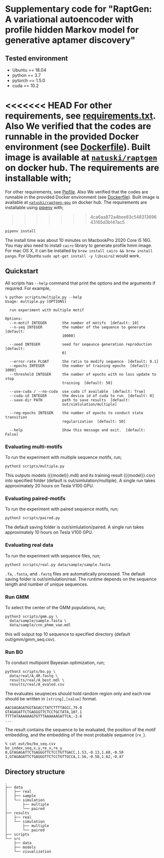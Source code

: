 # Supplementary code for "RaptGen: A variational autoencoder with profile hidden Markov model for generative aptamer discovery"

## Tested environment

* Ubuntu == 18.04
* python == 3.7
* pytorch == 1.5.0
* cuda == 10.2

<<<<<<< HEAD
For other requirements, see [requirements.txt](requirements.txt). Also We verified that the codes are runnable in the provided Docker environment (see [Dockerfile](Dockerfile)). Built image is available at [`natuski/raptgen`](https://hub.docker.com/repository/docker/natuski/raptgen) on docker hub. The requirements are installable with;
=======
For other requirements, see [Pipfile](Pipfile). Also We verified that the codes are runnable in the provided Docker environment (see [Dockerfile](Dockerfile)). Built image is available at [`natuski/raptgen-gpu`](https://hub.docker.com/repository/docker/natuski/raptgen-gpu) on docker hub. The requirements are installable using [pipenv](https://pipenv.pypa.io/en/latest/) with;
>>>>>>> 4ca6aa872a4bee83c54831369643165d3b147ac5

```shell
pipenv install
```

The install time was about 10 minutes on MacbookPro 2020 Core i5 16G. You may also need to install `cairo` library to generate profile hmm image. For mac OS X, it can be installed by `brew install cairo && brew install pango`. For Ubuntu `sudo apt-get install -y libcairo2` would work.

## Quickstart

All scripts has `--help` command that print the options and the arguments if required. For example,

```text
% python scripts/multiple.py --help 
Usage: multiple.py [OPTIONS]

  run experiment with multiple motif

Options:
  --n-motif INTEGER       the number of motifs  [default: 10]
  --n-seq INTEGER         the number of the sequence to generate  [default:
                          10000]

  --seed INTEGER          seed for seqeunce generation reproduction  [default:
                          0]

  --error-rate FLOAT      the ratio to modify sequence  [default: 0.1]
  --epochs INTEGER        the number of training epochs  [default: 1000]
  --threshold INTEGER     the number of epochs with no loss update to stop
                          training  [default: 50]

  --use-cuda / --no-cuda  use cuda if available  [default: True]
  --cuda-id INTEGER       the device id of cuda to run  [default: 0]
  --save-dir PATH         path to save results  [default:
                          out/simlulation/multiple]

  --reg-epochs INTEGER    the number of epochs to conduct state transition
                          regularization  [default: 50]

  --help                  Show this message and exit.  [default: False]
```

### Evaluating multi-motifs

To run the experiment with multiple sequence motifs, run;

```shell
python3 scripts/multiple.py
```

This outputs models ({{model}}.mdl) and its training result ({{model}}.csv) into specified folder (default is out/simlulation/multiple). A single run takes approximately 20 hours on Tesla V100 GPU.

### Evaluating paired-motifs

To run the experiment with paired sequence motifs, run;

```shell
python3 scripts/paired.py
```

The default saving folder is out/simlulation/paired. A single run takes approximately 10 hours on Tesla V100 GPU.

### Evaluating real data

To run the experiment with sequence files, run;

```shell
python3 scripts/real.py data/sample/sample.fasta
```

`.fa`, `.fasta`, and `.fastq` files are automatically processed. The default saving folder is out/simlulation/real. The runtime depends on the sequence length and number of unique sequences.

### Run GMM

To select the center of the GMM populations, run;

```shell
python3 scripts/gmm.py \
  data/sample/sample.fasta \
  data/sample/cnn_phmm_vae.mdl
```

this will output top 10 sequence to specified directory (default out/gmm/gmm_seq.csv).

### Run BO

To conduct multipoint Bayesian optimization, run;

```shell
python3 scripts/bo.py \
  data/real/A_4R.fastq \
  results/real/A_best.mdl \
  results/real/A_evaled.csv
```

The evaluates seuqneces should hold random region only and each row should be written in  `[string],[value]` format.

```text
AACGAGAGATGGTAGACCTATCTTTTAGCC,79.0
GTAGAGATTCTGAGGGTTCTCCTGCTATA,107.1
TTTTATAAAAAAGTGTTTAAAAAAGATTCA,-3.6
...
```

The result contains the sequence to be evaluated, the position of the motif embedding, and the embedding of the most probable sequence (`re_`).

```
% cat out/bo/bo_seq.csv
bo_index,seq,x,y,re_x,re_y
0,GTAGAGATTCTGAGGGTTCTCCTGTTGACC,1.53,-0.13,1.60,-0.50
1,GTAGAGATTCTGAGGGTTCTCCTGTTGCCA,1.56,-0.58,1.62,-0.47
```

## Directory structure

```text
.
├── data
│   ├── real
│   ├── sample
│   └── simulation
│       ├── multiple
│       └── paired
├── results
│   ├── real
│   └── simulation
│       ├── multiple
│       └── paired
├── scripts
└── src
    ├── data
    ├── models
    └── visualization
```
